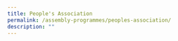 ```yaml
---
title: People's Association
permalink: /assembly-programmes/peoples-association/
description: ""
---
```

